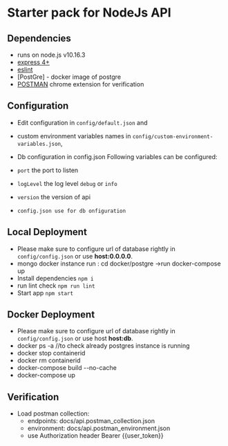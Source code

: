 # Starter pack for NodeJs API

## Dependencies

- runs on node.js v10.16.3
- [express 4+](http://expressjs.com/)
- [eslint](http://eslint.org/)
- [PostGre] - docker image of postgre
- [POSTMAN](https://www.getpostman.com) chrome extension for verification

## Configuration

- Edit configuration in `config/default.json` and
- custom environment variables names in `config/custom-environment-variables.json`,
- Db configuration in config.json
  Following variables can be configured:

- `port` the port to listen
- `logLevel` the log level `debug` or `info`
- `version` the version of api
- `config.json use for db onfiguration`

## Local Deployment

- Please make sure to configure url of database rightly in `config/config.json` or use **host:0.0.0.0**.
- mongo docker instance run : cd docker/postgre ->run docker-compose up
- Install dependencies `npm i`
- run lint check `npm run lint`
- Start app `npm start`

## Docker Deployment

- Please make sure to configure url of database rightly in `config/config.json` or use host **host:db**.
- docker ps -a //to check already postgres instance is running
- docker stop containerid
- docker rm containerid
- docker-compose build --no-cache
- docker-compose up

## Verification

- Load postman collection:
  - endpoints: docs/api.postman_collection.json
  - environment: docs/api.postman_environment.json
  - use Authorization header Bearer {{user_token}}
